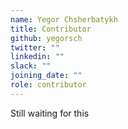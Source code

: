 ```yaml
---
name: Yegor Chsherbatykh
title: Contributor
github: yegorsch
twitter: ""
linkedin: ""
slack: ""
joining_date: ""
role: contributor
---
```


Still waiting for this

